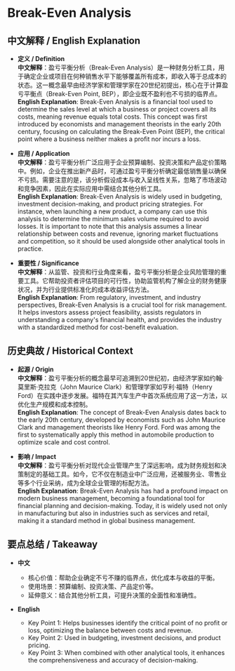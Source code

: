 # Break-Even Analysis

## 中文解释 / English Explanation

* **定义 / Definition**  
  **中文解释**：盈亏平衡分析（Break-Even Analysis）是一种财务分析工具，用于确定企业或项目在何种销售水平下能够覆盖所有成本，即收入等于总成本的状态。这一概念最早由经济学家和管理学家在20世纪初提出，核心在于计算盈亏平衡点（Break-Even Point, BEP），即企业既不盈利也不亏损的临界点。  
  **English Explanation**: Break-Even Analysis is a financial tool used to determine the sales level at which a business or project covers all its costs, meaning revenue equals total costs. This concept was first introduced by economists and management theorists in the early 20th century, focusing on calculating the Break-Even Point (BEP), the critical point where a business neither makes a profit nor incurs a loss.

* **应用 / Application**  
  **中文解释**：盈亏平衡分析广泛应用于企业预算编制、投资决策和产品定价策略中。例如，企业在推出新产品时，可通过盈亏平衡分析确定最低销售量以确保不亏损。需要注意的是，该分析假设成本与收入呈线性关系，忽略了市场波动和竞争因素，因此在实际应用中需结合其他分析工具。  
  **English Explanation**: Break-Even Analysis is widely used in budgeting, investment decision-making, and product pricing strategies. For instance, when launching a new product, a company can use this analysis to determine the minimum sales volume required to avoid losses. It is important to note that this analysis assumes a linear relationship between costs and revenue, ignoring market fluctuations and competition, so it should be used alongside other analytical tools in practice.

* **重要性 / Significance**  
  **中文解释**：从监管、投资和行业角度来看，盈亏平衡分析是企业风险管理的重要工具。它帮助投资者评估项目的可行性，协助监管机构了解企业的财务健康状况，并为行业提供标准化的成本收益评估方法。  
  **English Explanation**: From regulatory, investment, and industry perspectives, Break-Even Analysis is a crucial tool for risk management. It helps investors assess project feasibility, assists regulators in understanding a company's financial health, and provides the industry with a standardized method for cost-benefit evaluation.

## 历史典故 / Historical Context

* **起源 / Origin**  
  **中文解释**：盈亏平衡分析的概念最早可追溯到20世纪初，由经济学家如约翰·莫里斯·克拉克（John Maurice Clark）和管理学家如亨利·福特（Henry Ford）在实践中逐步发展。福特在其汽车生产中首次系统应用了这一方法，以优化生产规模和成本控制。  
  **English Explanation**: The concept of Break-Even Analysis dates back to the early 20th century, developed by economists such as John Maurice Clark and management theorists like Henry Ford. Ford was among the first to systematically apply this method in automobile production to optimize scale and cost control.

* **影响 / Impact**  
  **中文解释**：盈亏平衡分析对现代企业管理产生了深远影响，成为财务规划和决策制定的基础工具。如今，它不仅在制造业中广泛应用，还被服务业、零售业等多个行业采纳，成为全球企业管理的标配方法。  
  **English Explanation**: Break-Even Analysis has had a profound impact on modern business management, becoming a foundational tool for financial planning and decision-making. Today, it is widely used not only in manufacturing but also in industries such as services and retail, making it a standard method in global business management.

## 要点总结 / Takeaway

* **中文**  
  - 核心价值：帮助企业确定不亏不赚的临界点，优化成本与收益的平衡。  
  - 使用场景：预算编制、投资决策、产品定价等。  
  - 延伸意义：结合其他分析工具，可提升决策的全面性和准确性。  

* **English**  
  - Key Point 1: Helps businesses identify the critical point of no profit or loss, optimizing the balance between costs and revenue.  
  - Key Point 2: Used in budgeting, investment decisions, and product pricing.  
  - Key Point 3: When combined with other analytical tools, it enhances the comprehensiveness and accuracy of decision-making.